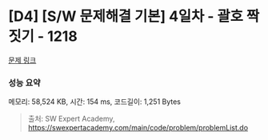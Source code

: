 # [D4] [S/W 문제해결 기본] 4일차 - 괄호 짝짓기 - 1218 

[문제 링크](https://swexpertacademy.com/main/code/problem/problemDetail.do?contestProbId=AV14eWb6AAkCFAYD) 

### 성능 요약

메모리: 58,524 KB, 시간: 154 ms, 코드길이: 1,251 Bytes



> 출처: SW Expert Academy, https://swexpertacademy.com/main/code/problem/problemList.do